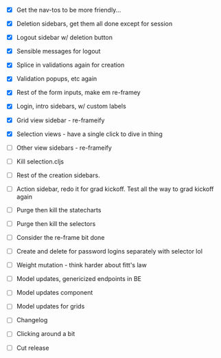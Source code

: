 - [x] Get the nav-tos to be more friendly...
- [x] Deletion sidebars, get them all done except for session
- [x] Logout sidebar w/ deletion button
- [x] Sensible messages for logout
- [x] Splice in validations again for creation

- [x] Validation popups, etc again
- [x] Rest of the form inputs, make em re-framey
- [x] Login, intro sidebars, w/ custom labels

- [x] Grid view sidebar - re-frameify
- [x] Selection views - have a single click to dive in thing

- [ ] Other view sidebars - re-frameify
- [ ] Kill selection.cljs
- [ ] Rest of the creation sidebars.
- [ ] Action sidebar, redo it for grad kickoff. Test all the way to grad kickoff again

- [ ] Purge then kill the statecharts
- [ ] Purge then kill the selectors
- [ ] Consider the re-frame bit done
- [ ] Create and delete for password logins separately with selector lol

- [ ] Weight mutation - think harder about fitt's law
- [ ] Model updates, genericized endpoints in BE
- [ ] Model updates component
- [ ] Model updates for grids

- [ ] Changelog
- [ ] Clicking around a bit
- [ ] Cut release
